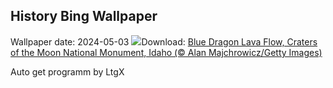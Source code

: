 ## History Bing Wallpaper
Wallpaper date: 2024-05-03
![](https://www.bing.com/th?id=OHR.CratersOfTheMoon_EN-CA2219988525_UHD.jpg&w=1000)Download: [Blue Dragon Lava Flow, Craters of the Moon National Monument, Idaho (© Alan Majchrowicz/Getty Images)](https://www.bing.com/th?id=OHR.CratersOfTheMoon_EN-CA2219988525_UHD.jpg)

Auto get programm by LtgX
